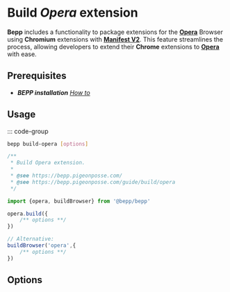 # Build _Opera_ extension

**Bepp** includes a functionality to package extensions for the [**Opera**](https://www.opera.com/) Browser using **Chromium** extensions with [**Manifest V2**](https://developer.chrome.com/docs/extensions/mv2). This feature streamlines the process, allowing developers to extend their **Chrome** extensions to [**Opera**](https://www.opera.com/) with ease.

## Prerequisites

- **__BEPP_ installation_** [_How to_](/guide/getting-started#installation)

## Usage

::: code-group

```bash
bepp build-opera [options]
```

```js
/**
 * Build Opera extension.
 * 
 * @see https://bepp.pigeonposse.com/
 * @see https://bepp.pigeonposse.com/guide/build/opera
 */

import {opera, buildBrowser} from '@bepp/bepp'

opera.build({
    /** options **/
})

// Alternative:
buildBrowser('opera',{
    /** options **/
})
```

## Options

<!--@include: ../../partials/build-browser-chromium-input-m2.md-->
<!--@include: ../../partials/build-browser-shared.md-->
<!--@include: ../../partials/options-shared.md-->
